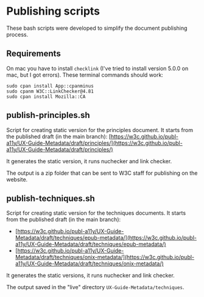 # Publishing scripts

These bash scripts were developed to simplify the document publishing process.

## Requirements

On mac you have to install `checklink` (I've tried to install version 5.0.0 on mac, but I got errors). These terminal commands should work:

```
sudo cpan install App::cpanminus
sudo cpanm W3C::LinkChecker@4.81
sudo cpan install Mozilla::CA
```

## publish-principles.sh

Script for creating static version for the principles document. It starts from the published draft (in the main branch): [https://w3c.github.io/publ-a11y/UX-Guide-Metadata/draft/principles/](https://w3c.github.io/publ-a11y/UX-Guide-Metadata/draft/principles/)

It generates the static version, it runs nuchecker and link checker.

The output is a zip folder that can be sent to W3C staff for publishing on the website.

## publish-techniques.sh

Script for creating static version for the techniques documents. It starts from the published draft (in the main branch):

- [https://w3c.github.io/publ-a11y/UX-Guide-Metadata/draft/techniques/epub-metadata/](https://w3c.github.io/publ-a11y/UX-Guide-Metadata/draft/techniques/epub-metadata/)
- [https://w3c.github.io/publ-a11y/UX-Guide-Metadata/draft/techniques/onix-metadata/](https://w3c.github.io/publ-a11y/UX-Guide-Metadata/draft/techniques/onix-metadata/)

It generates the static versions, it runs nuchecker and link checker.

The output saved in the "live" directory `UX-Guide-Metadata/techniques`.